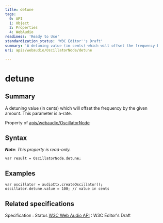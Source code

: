 ```yaml
---
title: detune
tags:
  0: API
  1: Object
  2: Properties
  4: WebAudio
readiness: 'Ready to Use'
standardization_status: 'W3C Editor''s Draft'
summary: 'A detuning value (in cents) which will offset the frequency by the given amount. This parameter is a-rate.'
uri: apis/webaudio/OscillatorNode/detune

---
```

# detune

## Summary

A detuning value (in cents) which will offset the frequency by the given amount. This parameter is a-rate.

<span data-meta="applies_to" data-type="key">Property of <span data-type="value">[apis/webaudio/OscillatorNode](/apis/webaudio/OscillatorNode)</span></span>

## Syntax

***Note**: This property is read-only.*

``` {.js}
var result = OscillatorNode.detune;
```

## Examples

``` {.js}
var oscillator = audioCtx.createOscillator();
oscillator.detune.value = 100; // value in cents
```

## Related specifications

Specification
:   Status
[W3C Web Audio API](http://webaudio.github.io/web-audio-api/)
:   W3C Editor's Draft

